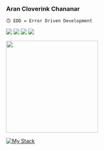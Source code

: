 <h3>Aran Cloverink Chananar</h3>

`🙃 EDD = Error Driven Development`

<a href="https://th.linkedin.com/in/cloverink"><img src="https://img.shields.io/badge/-cloverink-blue?style=flat&logo=Linkedin&logoColor=white"></a>
<a href="https://github.com/cloverink"><img src="https://img.shields.io/badge/-cloverink-24292e?style=flat&logo=Github&logoColor=white"></a>
<a href="https://gitlab.com/cloverink"><img src="https://img.shields.io/badge/-cloverink-fc6d26?style=flat&logo=Gitlab&logoColor=white"></a>
<a href="https://www.facebook.com/cloverink"><img src="https://img.shields.io/badge/-cloverink-3b5998?style=flat&logo=Facebook&logoColor=white"></a>

<img src="https://user-images.githubusercontent.com/26240331/163918543-041dcb66-979a-436c-8704-56f92bcc30e0.gif" width="250" />

[![My Stack](https://skillicons.dev/icons?i=nodejs,js,typescript,python,express,prisma,postgres,mysql,mongo,redis,docker,nginx,linux,kubernetes,nestjs,fastapi,django,react,redux,nextjs,webpack,gulp,pug,html,css,scss,tailwind,jquery,rollupjs,ruby,java,php,perl,dotnet,selenium,jest,vercel,heroku,vscode,eclipse,postman,git,github,githubactions,gitlab,jenkins,gcp,firebase,figma,grafana,graphql,stackoverflow&perline=13)](https://skillicons.dev)
